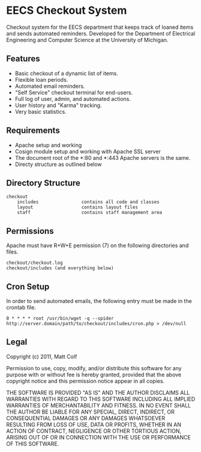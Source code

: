 EECS Checkout System
====================

Checkout system for the EECS department that keeps track of loaned items and sends automated
reminders. Developed for the Department of Electrical Engineering and Computer Science at the
University of Michigan.

Features
--------

- Basic checkout of a dynamic list of items.
- Flexible loan periods.
- Automated email reminders.
- "Self Service" checkout terminal for end-users.
- Full log of user, admin, and automated actions.
- User history and "Karma" tracking.
- Very basic statistics.

Requirements
------------

- Apache setup and working
- Cosign module setup and working with Apache SSL server
- The document root of the *:80 and *:443 Apache servers is the same.
- Directy structure as outlined below

Directory Structure
-------------------
```
checkout
	includes				contains all code and classes
	layout					contains layout files
	staff					contains staff management area
```

Permissions
-----------

Apache must have R+W+E permission (7) on the following directories and files.
```
checkout/checkout.log
checkout/includes (and everything below)
```

Cron Setup
----------

In order to send automated emails, the following entry must be made in the crontab file.
```
0 * * * * root /usr/bin/wget -q --spider http://server.domain/path/to/checkout/includes/cron.php > /dev/null
```

Legal
-----

Copyright (c) 2011, Matt Colf

Permission to use, copy, modify, and/or distribute this software for any
purpose with or without fee is hereby granted, provided that the above
copyright notice and this permission notice appear in all copies.

THE SOFTWARE IS PROVIDED "AS IS" AND THE AUTHOR DISCLAIMS ALL WARRANTIES
WITH REGARD TO THIS SOFTWARE INCLUDING ALL IMPLIED WARRANTIES OF
MERCHANTABILITY AND FITNESS. IN NO EVENT SHALL THE AUTHOR BE LIABLE FOR
ANY SPECIAL, DIRECT, INDIRECT, OR CONSEQUENTIAL DAMAGES OR ANY DAMAGES
WHATSOEVER RESULTING FROM LOSS OF USE, DATA OR PROFITS, WHETHER IN AN
ACTION OF CONTRACT, NEGLIGENCE OR OTHER TORTIOUS ACTION, ARISING OUT OF
OR IN CONNECTION WITH THE USE OR PERFORMANCE OF THIS SOFTWARE.